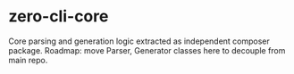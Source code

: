# zero-cli-core

Core parsing and generation logic extracted as independent composer package.
Roadmap: move Parser, Generator classes here to decouple from main repo.